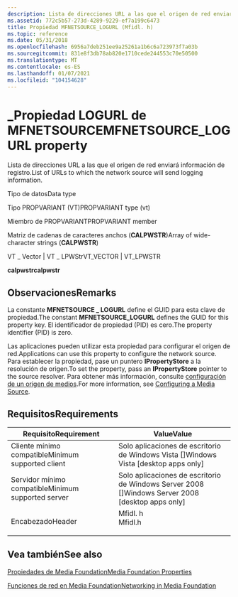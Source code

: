 ```yaml
---
description: Lista de direcciones URL a las que el origen de red enviará información de registro.
ms.assetid: 772c5b57-273d-4289-9229-ef7a199c6473
title: Propiedad MFNETSOURCE_LOGURL (Mfidl. h)
ms.topic: reference
ms.date: 05/31/2018
ms.openlocfilehash: 6956a7deb251ee9a25261a1b6c6a723973f7a03b
ms.sourcegitcommit: 831e8f3db78ab820e1710cede244553c70e50500
ms.translationtype: MT
ms.contentlocale: es-ES
ms.lasthandoff: 01/07/2021
ms.locfileid: "104154628"
---
```

# <a name="mfnetsource_logurl-property"></a><span data-ttu-id="c0426-103">\_Propiedad LOGURL de MFNETSOURCE</span><span class="sxs-lookup"><span data-stu-id="c0426-103">MFNETSOURCE\_LOGURL property</span></span>

<span data-ttu-id="c0426-104">Lista de direcciones URL a las que el origen de red enviará información de registro.</span><span class="sxs-lookup"><span data-stu-id="c0426-104">List of URLs to which the network source will send logging information.</span></span>



<span data-ttu-id="c0426-105">Tipo de datos</span><span class="sxs-lookup"><span data-stu-id="c0426-105">Data type</span></span>

<span data-ttu-id="c0426-106">Tipo PROPVARIANT (VT)</span><span class="sxs-lookup"><span data-stu-id="c0426-106">PROPVARIANT type (vt)</span></span>

<span data-ttu-id="c0426-107">Miembro de PROPVARIANT</span><span class="sxs-lookup"><span data-stu-id="c0426-107">PROPVARIANT member</span></span>

<span data-ttu-id="c0426-108">Matriz de cadenas de caracteres anchos (**CALPWSTR**)</span><span class="sxs-lookup"><span data-stu-id="c0426-108">Array of wide-character strings (**CALPWSTR**)</span></span>

<span data-ttu-id="c0426-109">VT \_ Vector \| VT \_ LPWStr</span><span class="sxs-lookup"><span data-stu-id="c0426-109">VT\_VECTOR \| VT\_LPWSTR</span></span>

<span data-ttu-id="c0426-110">**calpwstr**</span><span class="sxs-lookup"><span data-stu-id="c0426-110">**calpwstr**</span></span>



## <a name="remarks"></a><span data-ttu-id="c0426-111">Observaciones</span><span class="sxs-lookup"><span data-stu-id="c0426-111">Remarks</span></span>

<span data-ttu-id="c0426-112">La constante **MFNETSOURCE \_ LOGURL** define el GUID para esta clave de propiedad.</span><span class="sxs-lookup"><span data-stu-id="c0426-112">The constant **MFNETSOURCE\_LOGURL** defines the GUID for this property key.</span></span> <span data-ttu-id="c0426-113">El identificador de propiedad (PID) es cero.</span><span class="sxs-lookup"><span data-stu-id="c0426-113">The property identifier (PID) is zero.</span></span>

<span data-ttu-id="c0426-114">Las aplicaciones pueden utilizar esta propiedad para configurar el origen de red.</span><span class="sxs-lookup"><span data-stu-id="c0426-114">Applications can use this property to configure the network source.</span></span> <span data-ttu-id="c0426-115">Para establecer la propiedad, pase un puntero **IPropertyStore** a la resolución de origen.</span><span class="sxs-lookup"><span data-stu-id="c0426-115">To set the property, pass an **IPropertyStore** pointer to the source resolver.</span></span> <span data-ttu-id="c0426-116">Para obtener más información, consulte [configuración de un origen de medios](configuring-a-media-source.md).</span><span class="sxs-lookup"><span data-stu-id="c0426-116">For more information, see [Configuring a Media Source](configuring-a-media-source.md).</span></span>

## <a name="requirements"></a><span data-ttu-id="c0426-117">Requisitos</span><span class="sxs-lookup"><span data-stu-id="c0426-117">Requirements</span></span>



| <span data-ttu-id="c0426-118">Requisito</span><span class="sxs-lookup"><span data-stu-id="c0426-118">Requirement</span></span> | <span data-ttu-id="c0426-119">Value</span><span class="sxs-lookup"><span data-stu-id="c0426-119">Value</span></span> |
|-------------------------------------|------------------------------------------------------------------------------------|
| <span data-ttu-id="c0426-120">Cliente mínimo compatible</span><span class="sxs-lookup"><span data-stu-id="c0426-120">Minimum supported client</span></span><br/> | <span data-ttu-id="c0426-121">Solo aplicaciones de escritorio de Windows Vista \[\]</span><span class="sxs-lookup"><span data-stu-id="c0426-121">Windows Vista \[desktop apps only\]</span></span><br/>                                     |
| <span data-ttu-id="c0426-122">Servidor mínimo compatible</span><span class="sxs-lookup"><span data-stu-id="c0426-122">Minimum supported server</span></span><br/> | <span data-ttu-id="c0426-123">Solo aplicaciones de escritorio de Windows Server 2008 \[\]</span><span class="sxs-lookup"><span data-stu-id="c0426-123">Windows Server 2008 \[desktop apps only\]</span></span><br/>                               |
| <span data-ttu-id="c0426-124">Encabezado</span><span class="sxs-lookup"><span data-stu-id="c0426-124">Header</span></span><br/>                   | <dl> <span data-ttu-id="c0426-125"><dt>Mfidl. h</dt></span><span class="sxs-lookup"><span data-stu-id="c0426-125"><dt>Mfidl.h</dt></span></span> </dl> |



## <a name="see-also"></a><span data-ttu-id="c0426-126">Vea también</span><span class="sxs-lookup"><span data-stu-id="c0426-126">See also</span></span>

<dl> <dt>

[<span data-ttu-id="c0426-127">Propiedades de Media Foundation</span><span class="sxs-lookup"><span data-stu-id="c0426-127">Media Foundation Properties</span></span>](media-foundation-properties.md)
</dt> <dt>

[<span data-ttu-id="c0426-128">Funciones de red en Media Foundation</span><span class="sxs-lookup"><span data-stu-id="c0426-128">Networking in Media Foundation</span></span>](networking-in-media-foundation.md)
</dt> </dl>

 

 





